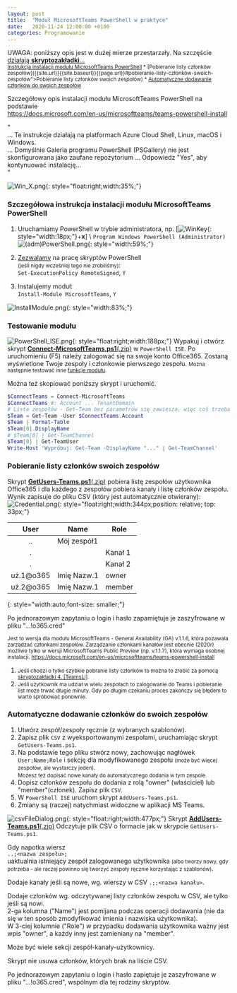 ```yaml
---
layout: post
title:  "Moduł MicrosoftTeams PowerShell w praktyce"
date:   2020-11-24 12:00:00 +0100
categories: Programowanie
---
```


UWAGA: poniższy opis jest w dużej mierze  przestarzały. Na szczęście [działają **skryptozakładki**...](https://andrzejq.github.io/Jekyll_app1htmlFile/jekyll/onefileapp/2020/09/18/Skryptozakladki.html)  
<small> [Instrukcja instalacji modułu MicrosoftTeams PowerShell]({{site.url}}{{site.baseurl}}{{page.url}}#szczegółowa-instrukcja-instalacji--modułu-microsoftteams-powershell) * [Pobieranie listy członków zespołów]({{site.url}}{{site.baseurl}}{{page.url}}#pobieranie-listy-członków-swoich-zespołów">Pobieranie listy członków swoich zespołów)  * [Automatyczne dodawanie członków do swoich zespołów]({{site.url}}{{site.baseurl}}{{page.url}}#automatyczne-dodawanie-członków-do-swoich-zespołów) </small>

Szczegółowy opis instalacji modułu MicrosoftTeams PowerShell na podstawie  
<https://docs.microsoft.com/en-us/microsoftteams/teams-powershell-install>

"  
... Te instrukcje działają na platformach Azure Cloud Shell, Linux, macOS i Windows.  
... Domyślnie Galeria programu PowerShell (PSGallery) nie jest skonfigurowana jako zaufane repozytorium ... Odpowiedz "Yes", aby kontynuować instalację...  
"

![Win_X.png]({{site.baseurl}}/assets/img/Win_X.png "Win_X.png"){: style="float:right;width:35%;"} 

### Szczegółowa instrukcja instalacji  modułu MicrosoftTeams PowerShell

1. Uruchamiamy PowerShell w trybie administratora, np. [![WinKey]({{site.baseurl}}/assets/img/WinKey.png "WinKey"){: style="width:18px;"}+**x**] \ `Program Windows PowerShell (Administrator)`
![(adm)PowerShell.png]({{site.baseurl}}/assets/img/(adm)PowerShell.png "(adm)PowerShell.png"){: style="width:59%;"} 

2. [Zezwalamy](https://blog.netspi.com/15-ways-to-bypass-the-powershell-execution-policy/) na pracę skryptów PowerShell  
<small>(jeśli nigdy wcześniej tego nie zrobiliśmy)</small>:  
`Set-ExecutionPolicy RemoteSigned`, `Y`

3. Instalujemy moduł:  
`Install-Module MicrosoftTeams`, `Y`  

![InstallModule.png]({{site.baseurl}}/assets/img/InstallModule.png "InstallModule.png"){: style="width:83%;"}


### Testowanie modułu

![PowerShell_ISE.png]({{site.baseurl}}/assets/img/PowerShell_ISE.png "PowerShell_ISE.png"){: style="float:right;width:188px;"} 
Wypakuj i otwórz skrypt [**Connect-MicrosoftTeams.ps1**(.zip)]({{site.baseurl}}/assets/files/Connect-MicrosoftTeams.zip "Connect-MicrosoftTeams.zip")
 w `PowerShell ISE`. 
 Po uruchomieniu (F5) należy zalogować się na swoje konto Office365. Zostaną wyświetlone Twoje zespoły i członkowie pierwszego zespołu. <small> Można następnie testować inne [funkcje modułu](https://docs.microsoft.com/en-us/powershell/module/teams/?view=teams-ps).</small>

Można też skopiować poniższy skrypt i uruchomić.

````powershell
$ConnectTeams = Connect-MicrosoftTeams
$ConnectTeams #: Account ... TenantDomain
# Lista zespołów - Get-Team bez parametrów się zawiesza, więc coś trzeba podać...
$Team = Get-Team -User $ConnectTeams.Account
$Team | Format-Table
$Team[0].DisplayName
# $Team[0] | Get-TeamChannel
$Team[0] | Get-TeamUser
Write-Host 'Wypróbuj: Get-Team -DisplayName "..." | Get-TeamChannel'
````

### Pobieranie listy członków swoich zespołów

Skrypt [**GetUsers-Teams.ps1**(.zip)]({{site.baseurl}}/assets/files/GetUsers-Teams.zip "GetUsers-Teams.zip") pobiera listę zespołów użytkownika Office365 i dla każdego z zespołów pobiera kanały i listę członków zespołu. Wynik zapisuje do pliku CSV (który jest automatycznie otwierany): 
![Credential.png]({{site.baseurl}}/assets/img/Credential.png "Credential.png"){: style="float:right;width:344px;position: relative; top: 33px;"} 


User      | Name        | Role
:--------:|-------------|-------
..        | Mój zespół1 | 
.         |             | Kanał 1
.         |             | Kanał 2
uż.1@o365 | Imię Nazw.1 | owner
uż.2@o365 | Imię Nazw.1 | member
{: style="width:auto;font-size: smaller;"}

Po jednorazowym zapytaniu o login i hasło zapamiętuje je zaszyfrowane w pliku "...!o365.cred" 

<small> Jest to wersja dla modułu MicrosoftTeams - General Availability (GA) v.1.1.6, która pozawala zarządzać 
 członkami zespołów. Zarządzanie członkami kanałów jest obecnie (2020r) możliwe tylko w wersji 
 MicrosoftTeams Public Preview (np. v.1.1.7), która wymaga osobnej instalacji.
<https://docs.microsoft.com/en-us/microsoftteams/teams-powershell-install></small>


1. <small>Jeśli chodzi o tylko szybkie pobranie listy członków to można to zrobić za pomocą [skryptozakładki 4. \[TeamsLi\]](https://andrzejq.github.io/Jekyll_app1htmlFile/jekyll/onefileapp/2020/09/18/Skryptozakladki.html).</small>
2. <small>Jeśli użytkownik ma udział w wielu zespołach to zalogowanie do Teams i pobieranie list może trwać długie minuty. Gdy po długim czekaniu proces zakończy się błędem to warto spróbować ponownie.</small>


### Automatyczne dodawanie członków do swoich zespołów

1. Utwórz zespół/zespoły ręcznie (z wybranych szablonów).
2. Zapisz plik `CSV` z wyeksportowanymi zespołami, uruchamiając skrypt `GetUsers-Teams.ps1`.
3. Na podstawie tego pliku stwórz nowy, zachowując nagłówek `User;Name;Role` i sekcję dla modyfikowanego zespołu <small>(może być więcej zespołów, ale wystarczy jeden)</small>.  
<small>Możesz też dopisać nowe kanały do automatycznego dodania w tym zespole.</small>
4. Dopisz członków zespołu do dodania z rolą "owner" (właściciel) lub "member"(członek). Zapisz plik `CSV`.
5. W `PowerShell ISE` uruchom skrypt `AddUsers-Teams.ps1`.
6. Zmiany są (raczej) natychmiast widoczne w aplikacji MS Teams.

![csvFileDialog.png]({{site.baseurl}}/assets/img/csvFileDialog.png "csvFileDialog.png"){: style="float:right;width:477px;"} 
Skrypt [**AddUsers-Teams.ps1**(.zip)]({{site.baseurl}}/assets/files/AddUsers-Teams.zip "AddUsers-Teams.zip") Odczytuje plik CSV o formacie jak w skrypcie `GetUsers-Teams.ps1`.

Gdy napotka wiersz  
`..;<nazwa zespołu>;`  
uaktualnia istniejący zespół zalogowanego użytkownika 
<small>(albo tworzy nowy, gdy potrzeba - ale raczej powinno się tworzyć zespoły ręcznie korzystając z szablonów)</small>.

Dodaje kanały jeśli są nowe, wg. wierszy w CSV `.;;<nazwa kanału>`.

Dodaje członków wg. odczytywanej listy członków zespołu w CSV, ale tylko jeśli są nowi.  
2-ga kolumna ("Name") jest pomijana podczas operacji dodawania (nie da się w ten sposób zmodyfikować 
imienia i nazwiska użytkownika).  
W 3-ciej kolumnie ("Role") w przypadku dodawania użytkownika ważny jest wpis "owner", a każdy inny 
jest zamieniany na "member".

Może być wiele sekcji zespół-kanały-użytkownicy.

Skrypt nie usuwa członków, których brak na liście CSV.

Po jednorazowym zapytaniu o login i hasło zapiętuje je zaszyfrowane w pliku "...!o365.cred", wspólnym dla tej rodziny skryptów.


<style> pre code {font-size: smaller;} </style>

<!-- {% unless jekyll.environment %} -->
<script>

(function() {
  const images = document.getElementsByTagName('img'); 
  for(let i = 0; i < images.length; i++) {
    images[i].src = images[i].src.replace('%7B%7Bsite.baseurl%7D%7D','..');
  } //{{site.baseurl}} - without spaces!  
})();

</script>
<!-- {% endunless %} -->